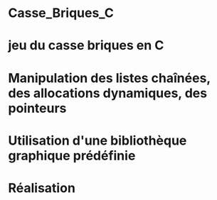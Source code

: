 # Casse_Briques_C

# jeu du casse briques en C

# Manipulation des listes chaînées, des allocations dynamiques, des pointeurs

# Utilisation d'une bibliothèque graphique prédéfinie

# Réalisation
